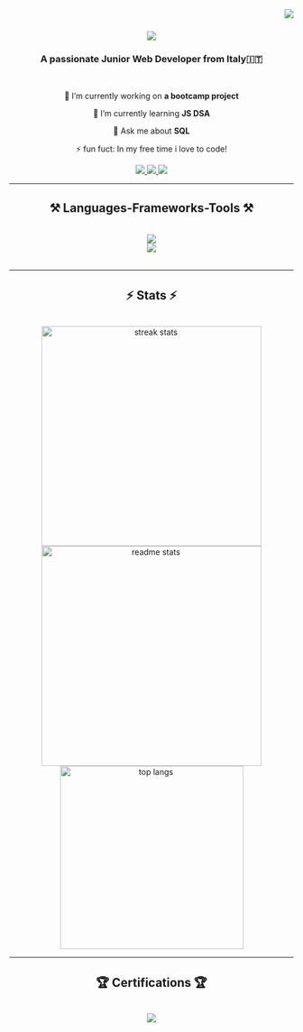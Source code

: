 <img align="right" src="https://visitor-badge.laobi.icu/badge?page_id=GulliWeb.GulliWeb7"/>

<h1 align="center">
    <img src="https://readme-typing-svg.herokuapp.com/?font=Righteous&size=35&center=true&vCenter=true&width=500&height=70&duration=2000&lines=Hi+There!+👋;+I'm+Andrea+Gulli!;" />
</h1>

<h3 align="center">A passionate Junior Web Developer from Italy🇮🇹</h3>

<br/>

<div align="center">
    
🔭 I’m currently working on **a bootcamp project**
 
 🌱 I’m currently learning **JS DSA**

 💬 Ask me about **SQL**

⚡ fun fuct: In my free time i love to code!

 </div>
 
<div align="center"> 
  <a href="mailto:andreagulli11@gmail.com">
    <img src="https://img.shields.io/badge/Gmail-333333?style=for-the-badge&logo=gmail&logoColor=red" />
  </a>
 <a href="https://www.linkedin.com/in/andrea-gull%C3%AC-413387258/" target="_blank">
    <img src="https://img.shields.io/badge/LinkedIn-0077B5?style=for-the-badge&logo=linkedin&logoColor=white" target="_blank" />
</a>
  <a href="https://github.com/GulliWeb" target="_blank">
     <img src="https://img.shields.io/badge/Portfolio-FF5722?style=for-the-badge&logo=todoist&logoColor=white" target="_blank" /> <!-- sqlite, safari, google-chrome are other good icon options -->
  </a>
</div>

 <hr/>
 
<h2 align="center">⚒️ Languages-Frameworks-Tools ⚒️</h2>
<br/>
<div align="center">
    <img src="https://skillicons.dev/icons?i=html,css,javascript,vuejs,bootstrap,mysql,php,laravel" /> <br>
        <img src="https://skillicons.dev/icons?i=vscode,github,git" />
</div>

<br/>
<hr/>

<h2 align="center">⚡ Stats ⚡</h2>
<br>
<div align=center>
  <img width=390 src="https://github-readme-streak-stats-salesp07.vercel.app/?user=GulliWeb&count_&theme=react&border_radius=10" alt="streak stats"/>
  <img width=390 src="https://github-readme-stats-salesp07.vercel.app/api?username=GulliWeb&count_&show_icons=true&theme=react&rank_icon=github&border_radius=10" alt="readme stats" />
  <br/>
  <img width=325 align="center" src="https://github-readme-stats-salesp07.vercel.app/api/top-langs/?username=GulliWeb&L&langs_count=8&layout=compact&theme=react&border_radius=10&size_weight=0.5&count_weight=0.5&exclude_repo=github-readme-stats" alt="top langs" />
</div>

<hr/>

<h2 align="center">🏆 Certifications 🏆</h2>
<br/>
<div align="center">
  <a href="https://www.freecodecamp.org/certification/guillicode/javascript-algorithms-and-data-structures" target="_blank">
    <img src="https://img.shields.io/badge/FreeCodeCamp-JS_Data_Structures_and_Algorithms-0A0A23?style=for-the-badge&logo=freeCodeCamp&logoColor=white" />
  </a>
</div>
